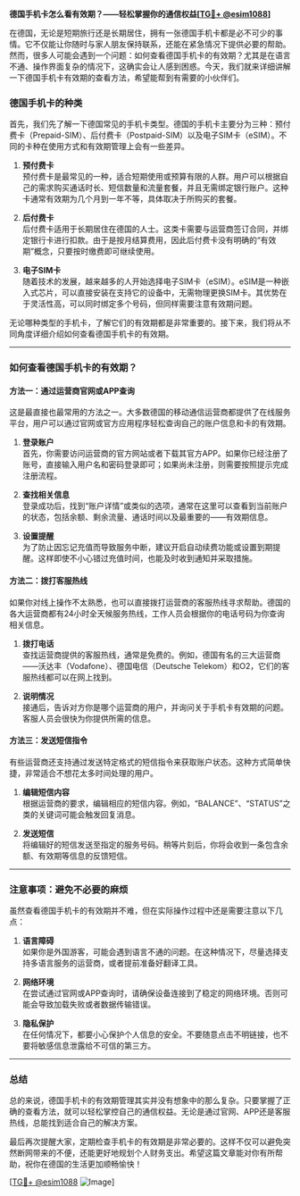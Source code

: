 **德国手机卡怎么看有效期？——轻松掌握你的通信权益[[TG💪+ @esim1088](https://t.me/s/esim1088)]**

在德国，无论是短期旅行还是长期居住，拥有一张德国手机卡都是必不可少的事情。它不仅能让你随时与家人朋友保持联系，还能在紧急情况下提供必要的帮助。然而，很多人可能会遇到一个问题：如何查看德国手机卡的有效期？尤其是在语言不通、操作界面复杂的情况下，这确实会让人感到困惑。今天，我们就来详细讲解一下德国手机卡有效期的查看方法，希望能帮到有需要的小伙伴们。

### 德国手机卡的种类

首先，我们先了解一下德国常见的手机卡类型。德国的手机卡主要分为三种：预付费卡（Prepaid-SIM）、后付费卡（Postpaid-SIM）以及电子SIM卡（eSIM）。不同的卡种在使用方式和有效期管理上会有一些差异。

1. **预付费卡**  
   预付费卡是最常见的一种，适合短期使用或预算有限的人群。用户可以根据自己的需求购买通话时长、短信数量和流量套餐，并且无需绑定银行账户。这种卡通常有效期为几个月到一年不等，具体取决于所购买的套餐。

2. **后付费卡**  
   后付费卡适用于长期居住在德国的人士。这类卡需要与运营商签订合同，并绑定银行卡进行扣款。由于是按月结算费用，因此后付费卡没有明确的“有效期”概念，只要按时缴费即可继续使用。

3. **电子SIM卡**  
   随着技术的发展，越来越多的人开始选择电子SIM卡（eSIM）。eSIM是一种嵌入式芯片，可以直接安装在支持它的设备中，无需物理更换SIM卡。其优势在于灵活性高，可以同时绑定多个号码，但同样需要注意有效期问题。

无论哪种类型的手机卡，了解它们的有效期都是非常重要的。接下来，我们将从不同角度详细介绍如何查看德国手机卡的有效期。

---

### 如何查看德国手机卡的有效期？

#### 方法一：通过运营商官网或APP查询
这是最直接也最常用的方法之一。大多数德国的移动通信运营商都提供了在线服务平台，用户可以通过官网或官方应用程序轻松查询自己的账户信息和卡的有效期。

1. **登录账户**  
   首先，你需要访问运营商的官方网站或者下载其官方APP。如果你已经注册了账号，直接输入用户名和密码登录即可；如果尚未注册，则需要按照提示完成注册流程。

2. **查找相关信息**  
   登录成功后，找到“账户详情”或类似的选项，通常在这里可以查看到当前账户的状态，包括余额、剩余流量、通话时间以及最重要的——有效期信息。

3. **设置提醒**  
   为了防止因忘记充值而导致服务中断，建议开启自动续费功能或设置到期提醒。这样即使不小心错过充值时间，也能及时收到通知并采取措施。

#### 方法二：拨打客服热线
如果你对线上操作不太熟悉，也可以直接拨打运营商的客服热线寻求帮助。德国的各大运营商都有24小时全天候服务热线，工作人员会根据你的电话号码为你查询相关信息。

1. **拨打电话**  
   查找运营商提供的客服热线，通常是免费的。例如，德国有名的三大运营商——沃达丰（Vodafone）、德国电信（Deutsche Telekom）和O2，它们的客服热线都可以在网上找到。

2. **说明情况**  
   接通后，告诉对方你是哪个运营商的用户，并询问关于手机卡有效期的问题。客服人员会很快为你提供所需的信息。

#### 方法三：发送短信指令
有些运营商还支持通过发送特定格式的短信指令来获取账户状态。这种方式简单快捷，非常适合不想花太多时间处理的用户。

1. **编辑短信内容**  
   根据运营商的要求，编辑相应的短信内容。例如，“BALANCE”、“STATUS”之类的关键词可能会触发回复消息。

2. **发送短信**  
   将编辑好的短信发送至指定的服务号码。稍等片刻后，你将会收到一条包含余额、有效期等信息的反馈短信。

---

### 注意事项：避免不必要的麻烦

虽然查看德国手机卡的有效期并不难，但在实际操作过程中还是需要注意以下几点：

1. **语言障碍**  
   如果你是外国游客，可能会遇到语言不通的问题。在这种情况下，尽量选择支持多语言服务的运营商，或者提前准备好翻译工具。

2. **网络环境**  
   在尝试通过官网或APP查询时，请确保设备连接到了稳定的网络环境。否则可能会导致加载失败或者数据传输错误。

3. **隐私保护**  
   在任何情况下，都要小心保护个人信息的安全。不要随意点击不明链接，也不要将敏感信息泄露给不可信的第三方。

---

### 总结

总的来说，德国手机卡的有效期管理其实并没有想象中的那么复杂。只要掌握了正确的查看方法，就可以轻松掌控自己的通信权益。无论是通过官网、APP还是客服热线，总能找到适合自己的解决方案。

最后再次提醒大家，定期检查手机卡的有效期是非常必要的。这样不仅可以避免突然断网带来的不便，还能更好地规划个人财务支出。希望这篇文章能对你有所帮助，祝你在德国的生活更加顺畅愉快！

[[TG💪+ @esim1088](https://t.me/s/esim1088) ![Image](https://i.postimg.cc/4NQfJmqS/Snipaste-2025-05-13-00-14-12.png)]
